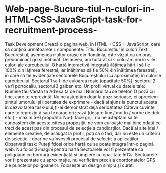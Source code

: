 # Web-page-Bucure-tiul-n-culori-in-HTML-CSS-JavaScript-task-for-recruitment-process-
Task Development  Crează o pagina web, în HTML + CSS + JavaScript, care să conțină următoarele 4 componente:  Titlu: Bucureștiul în culori Text: Bucureștiul, asemenea multor orașe din România, este văzut ca un oraș predominant gri și mohorât. De aceea, am hotărât să-l colorăm noi în viile culori ale curcubeului.  O hartă interactivă integrată (lățimea hărții să fie 100% din lățimea ferestrei, iar înălțimea să fie 50% din înălțimea ferestrei), în care să fie evidențiate sectoarele Bucureștiului (cu aproximație) în culorile curcubeului. Sectorul 1 va fi de culoarea roșie (opacitate 50%), sectorul 2 va fi portocaliu, sectorul 3 galben etc.  Un profil virtual cu datele tale: Numele tău Vârsta ta Adresa ta de mail Numărul tău de telefon O poză cu tine, care te reprezintă. Nu ne așteptăm doar la poze serioase, ci apreciem simțul umorului și libertatea de exprimare - dacă ai ajuns la punctul acesta în dezvoltarea task-ului, ți-ai demonstrat deja seriozitatea Câteva cuvinte care te reprezintă sau te caracterizează (despre tine / motto / vorbe de duh etc.) - maxim 5-6 propoziții. Nu-ți face griji, nu ne așteptăm să te cunoaștem din aceste câteva propoziții; ne vom cunoaște mai bine odată ce treci de acest pas din procesul de selecție a candidaților. Dacă ai alte idei / elemente creative, de adăugat la profil, poți să o faci, dar nu este un criteriu de selecție - doar ne va înveseli procesul de selecție a aplicațiilor.    Observații task:     Puteți folosi orice hartă ce se poate integra într-o pagină web. Nu folosiți imagini pentru hartă Sectoarele vor fi prezentate ca poligoane cu bordură evidențiată și umplere cu opacitate 50%. Sectoarele vor fi prezentate cu aproximație, nu verificăm precizia coordonatelor GPS ale punctelor poligoanelor. Folosește un design simplu și curat.
